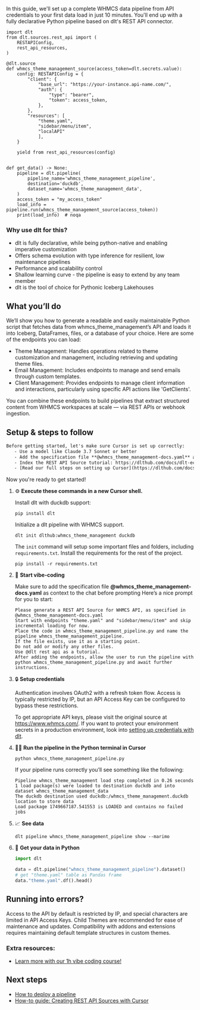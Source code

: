 In this guide, we'll set up a complete WHMCS data pipeline from API credentials to your first data load in just 10 minutes. You'll end up with a fully declarative Python pipeline based on dlt's REST API connector.

```python-outcome
import dlt
from dlt.sources.rest_api import (
    RESTAPIConfig,
    rest_api_resources,
)

@dlt.source
def whmcs_theme_management_source(access_token=dlt.secrets.value):
    config: RESTAPIConfig = {
        "client": {
            "base_url": "https://your-instance.api-name.com/",
            "auth": {
                "type": "bearer",
                "token": access_token,
            },
        },
        "resources": [
            "theme.yaml",
            "sidebar/menu/item",
            "localAPI"
            ],
    }

    yield from rest_api_resources(config)


def get_data() -> None:
    pipeline = dlt.pipeline(
        pipeline_name='whmcs_theme_management_pipeline',
        destination='duckdb',
        dataset_name='whmcs_theme_management_data', 
    )
    access_token = "my_access_token"
    load_info = pipeline.run(whmcs_theme_management_source(access_token))
    print(load_info)  # noqa
```

### Why use dlt for this?

- dlt is fully declarative, while being python-native and enabling imperative customization
- Offers schema evolution with type inference for resilient, low maintenance pipelines
- Performance and scalability control
- Shallow learning curve - the pipeline is easy to extend by any team member
- dlt is the tool of choice for Pythonic Iceberg Lakehouses

## What you’ll do

We’ll show you how to generate a readable and easily maintainable Python script that fetches data from whmcs_theme_management’s API and loads it into Iceberg, DataFrames, files, or a database of your choice. Here are some of the endpoints you can load:

- Theme Management: Handles operations related to theme customization and management, including retrieving and updating theme files.
- Email Management: Includes endpoints to manage and send emails through custom templates.
- Client Management: Provides endpoints to manage client information and interactions, particularly using specific API actions like 'GetClients'.

You can combine these endpoints to build pipelines that extract structured content from WHMCS workspaces at scale — via REST APIs or webhook ingestion.

## Setup & steps to follow

```default
Before getting started, let's make sure Cursor is set up correctly:
   - Use a model like Claude 3.7 Sonnet or better
   - Add the specification file **@whmcs_theme_management-docs.yaml** as context
   - Index the REST API Source tutorial: https://dlthub.com/docs/dlt-ecosystem/verified-sources/rest_api/ and add it to context as **@dlt rest api**
   - [Read our full steps on setting up Cursor](https://dlthub.com/docs/dlt-ecosystem/llm-tooling/cursor-restapi#23-configuring-cursor-with-documentation)
```

Now you're ready to get started! 

1. ⚙️ **Execute these commands in a new Cursor shell.**
    
    Install dlt with duckdb support:
    ```shell
    pip install dlt
    ```

    Initialize a dlt pipeline with WHMCS support.
    ```shell
    dlt init dlthub:whmcs_theme_management duckdb
    ```

    The `init` command will setup some important files and folders, including `requirements.txt`. Install the requirements for the rest of the project.
    ```shell
    pip install -r requirements.txt
    ```
    
2. 🤠 **Start vibe-coding**
    
    Make sure to add the specification file **@whmcs_theme_management-docs.yaml** as context to the chat before prompting
    Here’s a nice prompt for you to start: 
    
    ```prompt
    Please generate a REST API Source for WHMCS API, as specified in @whmcs_theme_management-docs.yaml 
    Start with endpoints "theme.yaml" and "sidebar/menu/item" and skip incremental loading for now. 
    Place the code in whmcs_theme_management_pipeline.py and name the pipeline whmcs_theme_management_pipeline. 
    If the file exists, use it as a starting point. 
    Do not add or modify any other files. 
    Use @dlt rest api as a tutorial. 
    After adding the endpoints, allow the user to run the pipeline with python whmcs_theme_management_pipeline.py and await further instructions.
    ```

    
3. 🔒 **Setup credentials** 
    
    Authentication involves OAuth2 with a refresh token flow. Access is typically restricted by IP, but an API Access Key can be configured to bypass these restrictions.
    
    To get appropriate API keys, please visit the original source at https://www.whmcs.com/.
    If you want to protect your environment secrets in a production environment, look into [setting up credentials with dlt](https://dlthub.com/docs/walkthroughs/add_credentials).
    
4. 🏃‍♀️ **Run the pipeline in the Python terminal in Cursor**
    
    ```shell
    python whmcs_theme_management_pipeline.py
    ```
    
    If your pipeline runs correctly you’ll see something like the following:
    
    ```shell
    Pipeline whmcs_theme_management load step completed in 0.26 seconds
    1 load package(s) were loaded to destination duckdb and into dataset whmcs_theme_management_data
    The duckdb destination used duckdb:/whmcs_theme_management.duckdb location to store data
    Load package 1749667187.541553 is LOADED and contains no failed jobs
    ```
    
5. 📈 **See data**
    
    ```shell
    dlt pipeline whmcs_theme_management_pipeline show --marimo
    ```
    
6. 🐍 **Get your data in Python**
    
    ```python
    import dlt

   data = dlt.pipeline("whmcs_theme_management_pipeline").dataset()
   # get "theme.yaml" table as Pandas frame
   data."theme.yaml".df().head()
    ```

## Running into errors?

Access to the API by default is restricted by IP, and special characters are limited in API Access Keys. Child Themes are recommended for ease of maintenance and updates. Compatibility with addons and extensions requires maintaining default template structures in custom themes.

### Extra resources:

- [Learn more with our 1h vibe coding course!](https://www.youtube.com/watch?v=GGid70rnJuM)

## Next steps

- [How to deploy a pipeline](https://dlthub.com/docs/walkthroughs/deploy-a-pipeline)
- [How-to guide: Creating REST API Sources with Cursor](https://dlthub.com/docs/dlt-ecosystem/llm-tooling/cursor-restapi)